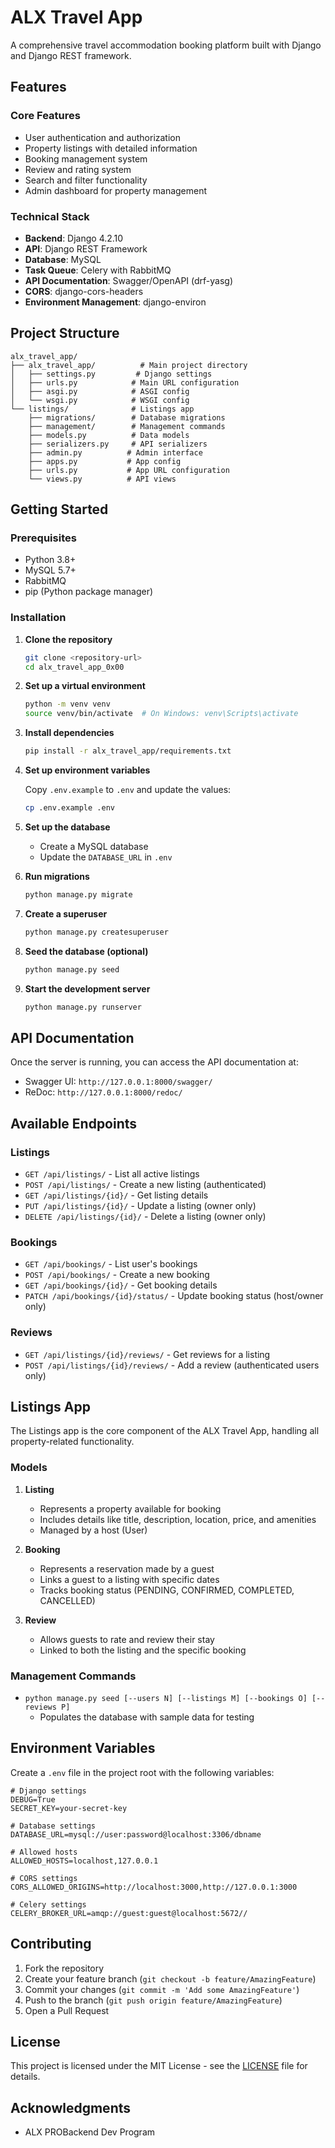 # ALX Travel App

A comprehensive travel accommodation booking platform built with Django and Django REST framework.

## Features

### Core Features

- User authentication and authorization
- Property listings with detailed information
- Booking management system
- Review and rating system
- Search and filter functionality
- Admin dashboard for property management

### Technical Stack

- **Backend**: Django 4.2.10
- **API**: Django REST Framework
- **Database**: MySQL
- **Task Queue**: Celery with RabbitMQ
- **API Documentation**: Swagger/OpenAPI (drf-yasg)
- **CORS**: django-cors-headers
- **Environment Management**: django-environ

## Project Structure

```plaintext
alx_travel_app/
├── alx_travel_app/          # Main project directory
│   ├── settings.py         # Django settings
│   ├── urls.py            # Main URL configuration
│   ├── asgi.py            # ASGI config
│   └── wsgi.py            # WSGI config
└── listings/              # Listings app
    ├── migrations/        # Database migrations
    ├── management/        # Management commands
    ├── models.py          # Data models
    ├── serializers.py     # API serializers
    ├── admin.py          # Admin interface
    ├── apps.py           # App config
    ├── urls.py           # App URL configuration
    └── views.py          # API views
```

## Getting Started

### Prerequisites

- Python 3.8+
- MySQL 5.7+
- RabbitMQ
- pip (Python package manager)

### Installation

1. **Clone the repository**

   ```bash
   git clone <repository-url>
   cd alx_travel_app_0x00
   ```

2. **Set up a virtual environment**

   ```bash
   python -m venv venv
   source venv/bin/activate  # On Windows: venv\Scripts\activate
   ```

3. **Install dependencies**

   ```bash
   pip install -r alx_travel_app/requirements.txt
   ```

4. **Set up environment variables**

   Copy `.env.example` to `.env` and update the values:

   ```bash
   cp .env.example .env
   ```

5. **Set up the database**

   - Create a MySQL database
   - Update the `DATABASE_URL` in `.env`

6. **Run migrations**

   ```bash
   python manage.py migrate
   ```

7. **Create a superuser**

   ```bash
   python manage.py createsuperuser
   ```

8. **Seed the database (optional)**

   ```bash
   python manage.py seed
   ```

9. **Start the development server**

   ```bash
   python manage.py runserver
   ```

## API Documentation

Once the server is running, you can access the API documentation at:

- Swagger UI: `http://127.0.0.1:8000/swagger/`
- ReDoc: `http://127.0.0.1:8000/redoc/`

## Available Endpoints

### Listings

- `GET /api/listings/` - List all active listings
- `POST /api/listings/` - Create a new listing (authenticated)
- `GET /api/listings/{id}/` - Get listing details
- `PUT /api/listings/{id}/` - Update a listing (owner only)
- `DELETE /api/listings/{id}/` - Delete a listing (owner only)

### Bookings

- `GET /api/bookings/` - List user's bookings
- `POST /api/bookings/` - Create a new booking
- `GET /api/bookings/{id}/` - Get booking details
- `PATCH /api/bookings/{id}/status/` - Update booking status (host/owner only)

### Reviews

- `GET /api/listings/{id}/reviews/` - Get reviews for a listing
- `POST /api/listings/{id}/reviews/` - Add a review (authenticated users only)

## Listings App

The Listings app is the core component of the ALX Travel App, handling all property-related functionality.

### Models

1. **Listing**
   - Represents a property available for booking
   - Includes details like title, description, location, price, and amenities
   - Managed by a host (User)

2. **Booking**
   - Represents a reservation made by a guest
   - Links a guest to a listing with specific dates
   - Tracks booking status (PENDING, CONFIRMED, COMPLETED, CANCELLED)

3. **Review**
   - Allows guests to rate and review their stay
   - Linked to both the listing and the specific booking

### Management Commands

- `python manage.py seed [--users N] [--listings M] [--bookings O] [--reviews P]`
  - Populates the database with sample data for testing

## Environment Variables

Create a `.env` file in the project root with the following variables:

```env
# Django settings
DEBUG=True
SECRET_KEY=your-secret-key

# Database settings
DATABASE_URL=mysql://user:password@localhost:3306/dbname

# Allowed hosts
ALLOWED_HOSTS=localhost,127.0.0.1

# CORS settings
CORS_ALLOWED_ORIGINS=http://localhost:3000,http://127.0.0.1:3000

# Celery settings
CELERY_BROKER_URL=amqp://guest:guest@localhost:5672//
```

## Contributing

1. Fork the repository
2. Create your feature branch (`git checkout -b feature/AmazingFeature`)
3. Commit your changes (`git commit -m 'Add some AmazingFeature'`)
4. Push to the branch (`git push origin feature/AmazingFeature`)
5. Open a Pull Request

## License

This project is licensed under the MIT License - see the [LICENSE](LICENSE) file for details.

## Acknowledgments

- ALX PROBackend Dev Program